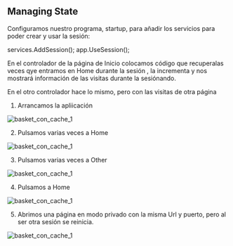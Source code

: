 ## Managing State


Configuramos nuestro programa, startup, para añadir los servicios para poder crear y usar la sesión:

services.AddSession();
app.UseSession();


En el controlador de la página de Inicio colocamos código que recuperalas veces qye entramos en Home durante la sesión , la incrementa y nos mostrará información de las visitas durante la sesiónando.

En el otro controlador hace lo mismo, pero con las visitas de otra página


1. Arrancamos la apliicación

![basket_con_cache_1](https://github.com/JuanjoSalva/Managing-State/blob/master/StateExample/img/inicio.PNG)

2. Pulsamos varias veces a Home

![basket_con_cache_1](https://github.com/JuanjoSalva/Managing-State/blob/master/StateExample/img/variosHome.PNG)

3. Pulsamos varias veces a Other

![basket_con_cache_1](https://github.com/JuanjoSalva/Managing-State/blob/master/StateExample/img/variosOtros1.PNG)

4. Pulsamos a Home

![basket_con_cache_1](https://github.com/JuanjoSalva/Managing-State/blob/master/StateExample/img/variosOtros2.PNG)

5. Abrimos una página en modo privado con la misma Url y puerto, pero al ser otra sesión se reinicia.

![basket_con_cache_1](https://github.com/JuanjoSalva/Managing-State/blob/master/StateExample/img/private.PNG)

